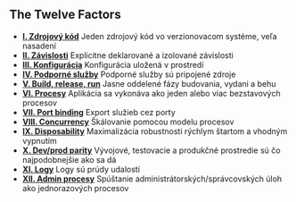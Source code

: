 ## The Twelve Factors

<ul class="list pl0">
    <li class="pv4 pv4-ns bb b--black-10"><b class="db f4 mb1"><a href="./codebase" class="link purple underline-hover">I. Zdrojový kód</a></b>
        <span class="f4 db lh-copy">Jeden zdrojový kód vo verzionovacom systéme, veľa nasadení</span>
    </li>
    <li class="pv4 pv4-ns bb b--black-10"><b class="db f4 mb1"><a href="./dependencies" class="link purple underline-hover">II. Závislosti</a></b>
        <span class="f4 db lh-copy">Explicitne deklarované a izolované závislosti</span>
    </li>
    <li class="pv4 pv4-ns bb b--black-10"><b class="db f4 mb1"><a href="./config" class="link purple underline-hover">III. Konfigurácia</a></b>
        <span class="f4 db lh-copy">Konfigurácia uložená v prostredí</span>
    </li>
    <li class="pv4 pv4-ns bb b--black-10"><b class="db f4 mb1"><a href="./backing-services" class="link purple underline-hover">IV. Podporné služby</a></b>
        <span class="f4 db lh-copy">Podporné služby sú pripojené zdroje</span>
    </li>
    <li class="pv4 pv4-ns bb b--black-10"><b class="db f4 mb1"><a href="./build-release-run" class="link purple underline-hover">V. Build, release, run</a></b>
        <span class="f4 db lh-copy">Jasne oddelené fázy budovania, vydani a behu</span>
    </li>
    <li class="pv4 pv4-ns bb b--black-10"><b class="db f4 mb1"><a href="./processes" class="link purple underline-hover">VI. Procesy</a></b>
        <span class="f4 db lh-copy">Aplikácia sa vykonáva ako jeden alebo viac bezstavových procesov</span>
    </li>
    <li class="pv4 pv4-ns bb b--black-10"><b class="db f4 mb1"><a href="./port-binding" class="link purple underline-hover">VII. Port binding</a></b>
        <span class="f4 db lh-copy">Export služieb cez porty</span>
    </li>
    <li class="pv4 pv4-ns bb b--black-10"><b class="db f4 mb1"><a href="./concurrency" class="link purple underline-hover">VIII. Concurrency</a></b>
        <span class="f4 db lh-copy">Škálovanie pomocou modelu procesov</span>
    </li>
    <li class="pv4 pv4-ns bb b--black-10"><b class="db f4 mb1"><a href="./disposability" class="link purple underline-hover">IX. Disposability</a></b>
        <span class="f4 db lh-copy">Maximalizácia robustnosti rýchlym štartom a vhodným vypnutím</span>
    </li>
    <li class="pv4 pv4-ns bb b--black-10"><b class="db f4 mb1"><a href="./dev-prod-parity" class="link purple underline-hover">X. Dev/prod parity</a></b>
        <span class="f4 db lh-copy">Vývojové, testovacie a produkčné prostredie sú čo najpodobnejšie ako sa dá</span>
    </li>
    <li class="pv4 pv4-ns bb b--black-10"><b class="db f4 mb1"><a href="./logs" class="link purple underline-hover">XI. Logy</a></b>
        <span class="f4 db lh-copy">Logy sú prúdy udalostí</span>
    </li>
    <li class="pv4 pv4-ns bb b--black-10"><b class="db f4 mb1"><a href="./admin-processes" class="link purple underline-hover">XII. Admin procesy</a></b>
        <span class="f4 db lh-copy">Spúštanie administrátorských/správcovských úloh ako jednorazových procesov</span>
    </li>
</ul>
